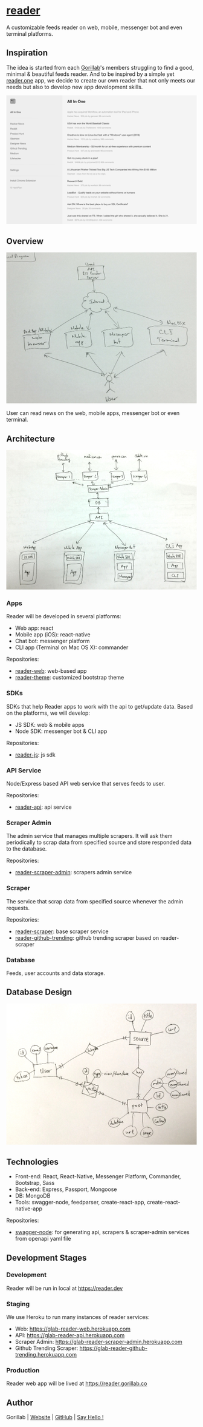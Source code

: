# [reader](https://reader.gorillab.co)

A customizable feeds reader on web, mobile, messenger bot and even terminal platforms.

## Inspiration

The idea is started from each [Gorillab](https://gorillab.co)'s members struggling to find a good, minimal & beautiful feeds reader. And to be inspired by a simple yet [reader.one](http://reader.one) app, we decide to create our own reader that not only meets our needs but also to develop new app development skills.

![](images/reader.one.png)

## Overview

![](images/overview.jpg)

User can read news on the web, mobile apps, messenger bot or even terminal.

## Architecture

![](images/architecture.jpg)

### Apps

Reader will be developed in several platforms:
- Web app: react
- Mobile app (iOS): react-native
- Chat bot: messenger platform
- CLI app (Terminal on Mac OS X): commander

Repositories:
- [reader-web](https://github.com/gorillab/reader-web): web-based app
- [reader-theme](https://github.com/gorillab/reader-theme): customized bootstrap theme

### SDKs

SDKs that help Reader apps to work with the api to get/update data. Based on the platforms, we will develop:
- JS SDK: web & mobile apps
- Node SDK: messenger bot & CLI app

Repositories:
- [reader-js](https://github.com/gorillab/reader-js): js sdk

### API Service

Node/Express based API web service that serves feeds to user.

Repositories:
- [reader-api](https://github.com/gorillab/reader-api): api service

### Scraper Admin

The admin service that manages multiple scrapers. It will ask them periodically to scrap data from specified source and store responded data to the database.

Repositories:
- [reader-scraper-admin](https://github.com/gorillab/reader-scraper-admin): scrapers admin service

### Scraper

The service that scrap data from specified source whenever the admin requests.

Repositories:
- [reader-scraper](https://github.com/gorillab/reader-scraper): base scraper service
- [reader-github-trending](https://github.com/gorillab/reader-github-trending): github trending scraper based on reader-scraper

### Database

Feeds, user accounts and data storage.

## Database Design

![](images/database.jpg)

## Technologies

- Front-end: React, React-Native, Messenger Platform, Commander, Bootstrap, Sass
- Back-end: Express, Passport, Mongoose
- DB: MongoDB
- Tools: swagger-node, feedparser, create-react-app, create-react-native-app

Repositories:
- [swagger-node](https://github.com/gorillab/swagger-node): for generating api, scrapers & scraper-admin services from openapi yaml file

## Development Stages

### Development

Reader will be run in local at https://reader.dev

### Staging

We use Heroku to run many instances of reader services:
- Web: https://glab-reader-web.herokuapp.com
- API: https://glab-reader-api.herokuapp.com
- Scraper Admin: https://glab-reader-scraper-admin.herokuapp.com
- Github Trending Scraper: https://glab-reader-github-trending.herokuapp.com

### Production

Reader web app will be lived at https://reader.gorillab.co

## Author

Gorillab | [Website](https://gorillab.co) | [GitHub](https://github.com/gorillab) | [Say Hello !](hello@gorillab.co)